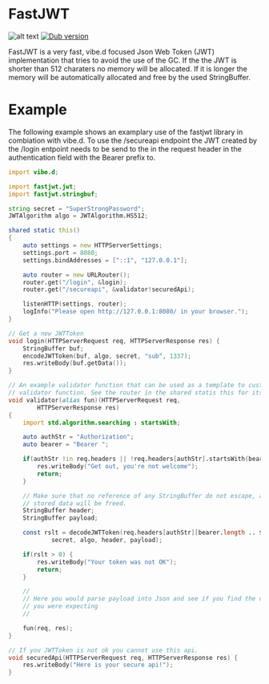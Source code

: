 FastJWT
=======

![alt text](https://travis-ci.org/burner/fastjwt.svg?branch=master)
<a href="https://code.dlang.org/packages/fastjwt" title="Go to fastjwt"><img src="https://img.shields.io/dub/v/fastjwt.svg" alt="Dub version"></a>

FastJWT is a very fast, vibe.d focused Json Web Token (JWT) implementation that 
tries to avoid the use of the GC. If the the JWT is shorter than 512 charaters no
memory will be allocated. If it is longer the memory will be automatically
allocated and free by the used StringBuffer.

Example
=======

The following example shows an examplary use of the fastjwt library in
combiation with vibe.d.
To use the /secureapi endpoint the JWT created by the /login entpoint needs to
be send to the in the request header in the authentication field with the
Bearer prefix to.

```d
import vibe.d;

import fastjwt.jwt;
import fastjwt.stringbuf;

string secret = "SuperStrongPassword";
JWTAlgorithm algo = JWTAlgorithm.HS512;

shared static this()
{
	auto settings = new HTTPServerSettings;
	settings.port = 8080;
	settings.bindAddresses = ["::1", "127.0.0.1"];

	auto router = new URLRouter();
	router.get("/login", &login);
	router.get("/secureapi", &validator!securedApi);

	listenHTTP(settings, router);
	logInfo("Please open http://127.0.0.1:8080/ in your browser.");
}

// Get a new JWTToken
void login(HTTPServerRequest req, HTTPServerResponse res) {
	StringBuffer buf;
	encodeJWTToken(buf, algo, secret, "sub", 1337);
	res.writeBody(buf.getData());
}

// An example validator function that can be used as a template to custom
// validator function. See the router in the shared statis this for its usage.
void validator(alias fun)(HTTPServerRequest req,
		HTTPServerResponse res)
{
	import std.algorithm.searching : startsWith;

	auto authStr = "Authorization";
	auto bearer = "Bearer ";

	if(authStr !in req.headers || !req.headers[authStr].startsWith(bearer)) {
		res.writeBody("Get out, you're not welcome");
		return;
	}

	// Make sure that no reference of any StringBuffer do not escape, as their
	// stored data will be freed.
	StringBuffer header;
	StringBuffer payload;

	const rslt = decodeJWTToken(req.headers[authStr][bearer.length .. $],
			secret, algo, header, payload);

	if(rslt > 0) {
		res.writeBody("Your token was not OK");
		return;
	}

	//
	// Here you would parse payload into Json and see if you find the data
	// you were expecting
	//

	fun(req, res);
}

// If you JWTToken is not ok you cannot use this api.
void securedApi(HTTPServerRequest req, HTTPServerResponse res) {
	res.writeBody("Here is your secure api!");
}
```
